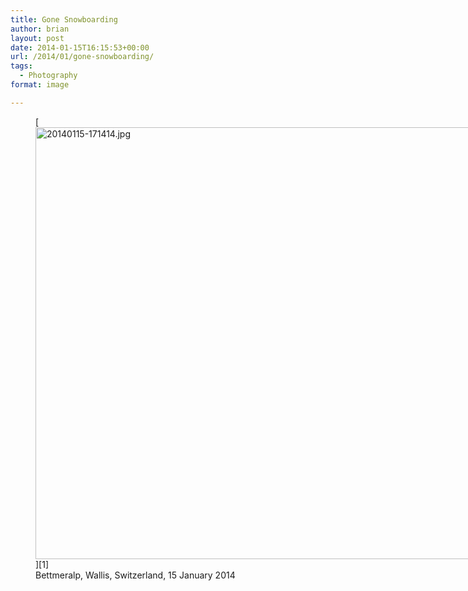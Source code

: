 ```yaml
---
title: Gone Snowboarding
author: brian
layout: post
date: 2014-01-15T16:15:53+00:00
url: /2014/01/gone-snowboarding/
tags:
  - Photography
format: image

---
```

<figure style="width: 922px" class="wp-caption aligncenter">[<img class=" " alt="20140115-171414.jpg" src="https://trammell.ch/wp-content/uploads/2014/01/20140115-171414.jpg" width="922" height="691" />][1]<figcaption class="wp-caption-text">Bettmeralp, Wallis, Switzerland, 15 January 2014</figcaption></figure>

 [1]: https://trammell.ch/wp-content/uploads/2014/01/20140115-171414.jpg